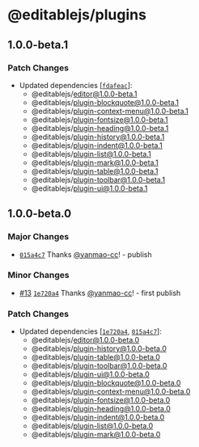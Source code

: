 # @editablejs/plugins

## 1.0.0-beta.1

### Patch Changes

- Updated dependencies [[`fdafeac`](https://github.com/editablejs/editable/commit/fdafeacb8da94a19fd5b74dab621add727b8d1fd)]:
  - @editablejs/editor@1.0.0-beta.1
  - @editablejs/plugin-blockquote@1.0.0-beta.1
  - @editablejs/plugin-context-menu@1.0.0-beta.1
  - @editablejs/plugin-fontsize@1.0.0-beta.1
  - @editablejs/plugin-heading@1.0.0-beta.1
  - @editablejs/plugin-history@1.0.0-beta.1
  - @editablejs/plugin-indent@1.0.0-beta.1
  - @editablejs/plugin-list@1.0.0-beta.1
  - @editablejs/plugin-mark@1.0.0-beta.1
  - @editablejs/plugin-table@1.0.0-beta.1
  - @editablejs/plugin-toolbar@1.0.0-beta.1
  - @editablejs/plugin-ui@1.0.0-beta.1

## 1.0.0-beta.0

### Major Changes

- [`015a4c7`](https://github.com/editablejs/editable/commit/015a4c788896d238bb67b09d117675a442e28903) Thanks [@yanmao-cc](https://github.com/yanmao-cc)! - publish

### Minor Changes

- [#13](https://github.com/editablejs/editable/pull/13) [`1e720a4`](https://github.com/editablejs/editable/commit/1e720a42cdffe82a5003df522c8021f431ba6674) Thanks [@yanmao-cc](https://github.com/yanmao-cc)! - first publish

### Patch Changes

- Updated dependencies [[`1e720a4`](https://github.com/editablejs/editable/commit/1e720a42cdffe82a5003df522c8021f431ba6674), [`015a4c7`](https://github.com/editablejs/editable/commit/015a4c788896d238bb67b09d117675a442e28903)]:
  - @editablejs/editor@1.0.0-beta.0
  - @editablejs/plugin-history@1.0.0-beta.0
  - @editablejs/plugin-table@1.0.0-beta.0
  - @editablejs/plugin-toolbar@1.0.0-beta.0
  - @editablejs/plugin-ui@1.0.0-beta.0
  - @editablejs/plugin-blockquote@1.0.0-beta.0
  - @editablejs/plugin-context-menu@1.0.0-beta.0
  - @editablejs/plugin-fontsize@1.0.0-beta.0
  - @editablejs/plugin-heading@1.0.0-beta.0
  - @editablejs/plugin-indent@1.0.0-beta.0
  - @editablejs/plugin-list@1.0.0-beta.0
  - @editablejs/plugin-mark@1.0.0-beta.0
